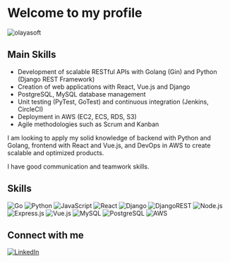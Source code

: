 # Welcome to my profile
![olayasoft](https://github.com/juanvillalobosnz/juanvillalobosnz/assets/53276949/a615cc14-3339-4b7a-b372-cd0c44a7457d)

## Main Skills

- Development of scalable RESTful APIs with Golang (Gin) and Python (Django REST Framework)
- Creation of web applications with React, Vue.js and Django
- PostgreSQL, MySQL database management
- Unit testing (PyTest, GoTest) and continuous integration (Jenkins, CircleCI)
- Deployment in AWS (EC2, ECS, RDS, S3)
- Agile methodologies such as Scrum and Kanban

I am looking to apply my solid knowledge of backend with Python and Golang, frontend with React and Vue.js, and DevOps in AWS to create scalable and optimized products.

I have good communication and teamwork skills.

## Skills

![Go](https://img.shields.io/badge/go-%2300ADD8.svg?style=for-the-badge&logo=go&logoColor=white)
![Python](https://img.shields.io/badge/python-3670A0?style=for-the-badge&logo=python&logoColor=ffdd54)
![JavaScript](https://img.shields.io/badge/javascript-%23323330.svg?style=for-the-badge&logo=javascript&logoColor=%23F7DF1E)
![React](https://img.shields.io/badge/react-%2320232a.svg?style=for-the-badge&logo=react&logoColor=%2361DAFB)
![Django](https://img.shields.io/badge/django-%23092E20.svg?style=for-the-badge&logo=django&logoColor=white)
![DjangoREST](https://img.shields.io/badge/DJANGO-REST-ff1709?style=for-the-badge&logo=django&logoColor=white&color=ff1709&labelColor=gray)
![Node.js](https://img.shields.io/badge/node.js-%2343853D.svg?style=for-the-badge&logo=node-dot-js&logoColor=white)
![Express.js](https://img.shields.io/badge/express.js-%23404d59.svg?style=for-the-badge&logo=express&logoColor=%2361DAFB)
![Vue.js](https://img.shields.io/badge/vuejs-%2335495e.svg?style=for-the-badge&logo=vuedotjs&logoColor=%234FC08D)
![MySQL](https://img.shields.io/badge/mysql-%2300f.svg?style=for-the-badge&logo=mysql&logoColor=white)
![PostgreSQL](https://img.shields.io/badge/postgres-%23316192.svg?style=for-the-badge&logo=postgresql&logoColor=white)
![AWS](https://img.shields.io/badge/AWS-%23FF9900.svg?style=for-the-badge&logo=amazon-aws&logoColor=white)

## Connect with me

[![LinkedIn](https://img.shields.io/badge/LinkedIn-%230077B5.svg?logo=linkedin&logoColor=white)](https://linkedin.com/in/www.linkedin.com/in/juanvillalobosnz/)
